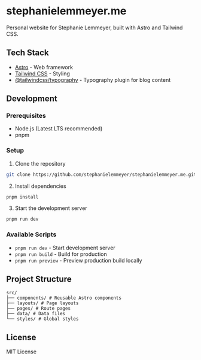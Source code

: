 # stephanielemmeyer.me

Personal website for Stephanie Lemmeyer, built with Astro and Tailwind CSS.

## Tech Stack

- [Astro](https://astro.build/) - Web framework
- [Tailwind CSS](https://tailwindcss.com/) - Styling
- [@tailwindcss/typography](https://tailwindcss.com/docs/typography-plugin) - Typography plugin for blog content

## Development

### Prerequisites

- Node.js (Latest LTS recommended)
- pnpm

### Setup

1. Clone the repository

```bash
git clone https://github.com/stephanielemmeyer/stephanielemmeyer.me.git
```

2. Install dependencies

```bash
pnpm install
```

3. Start the development server

```bash
pnpm run dev
```

### Available Scripts

- `pnpm run dev` - Start development server
- `pnpm run build` - Build for production
- `pnpm run preview` - Preview production build locally

## Project Structure

```
src/
├── components/ # Reusable Astro components
├── layouts/ # Page layouts
├── pages/ # Route pages
├── data/ # Data files
└── styles/ # Global styles
```

## License

MIT License
